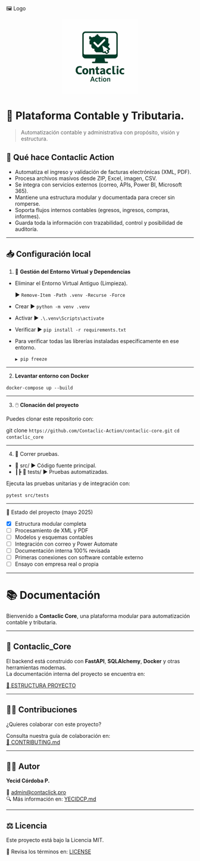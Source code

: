 🖼️ Logo

<p align="center">
  <img src="./assets/logo.png" alt="Contaclic Logo" width="200"/>
</p>

# 🧠  Plataforma Contable y Tributaria.

> Automatización contable y administrativa con propósito, visión y estructura.


## 🚀 Qué hace Contaclic Action

- Automatiza el ingreso y validación de facturas electrónicas (XML, PDF).
- Procesa archivos masivos desde ZIP, Excel, imagen, CSV.
- Se integra con servicios externos (correo, APIs, Power BI, Microsoft 365).
- Mantiene una estructura modular y documentada para crecer sin romperse.
- Soporta flujos internos contables (egresos, ingresos, compras, informes).
- Guarda toda la información con trazabilidad, control y posibilidad de auditoría.

---

## 📥 Configuración local


1. 🧹 **Gestión del Entorno Virtual y Dependencias**
    
   
-  Eliminar el Entorno Virtual Antiguo (Limpieza).

      ▶ `Remove-Item -Path .venv -Recurse -Force`  

- Crear       ▶  `python -m venv .venv`                       
- Activar     ▶  `.\.venv\Scripts\activate`
- Verificar   ▶  `pip install -r requirements.txt` 
                    
- Para verificar todas las librerías instaladas específicamente en ese entorno.
     
      ▶ pip freeze

---

2. **Levantar entorno con Docker**

`docker-compose up --build`
 
---

3. 🖱️ **Clonación del proyecto**

Puedes clonar este repositorio con:

git clone `https://github.com/Contaclic-Action/contaclic-core.git`
`cd contaclic_core`

 ---

4. 🧪 Correr pruebas.

- 📂 src/                     ▶️  Código fuente principal.
- ┃┣ 📂 tests/                ▶️  Pruebas automatizadas.

Ejecuta las pruebas unitarias y de integración con:

 `pytest src/tests`
                            
---


🚧 Estado del proyecto (mayo 2025)

- [x] Estructura modular completa
- [ ] Procesamiento de XML y PDF
- [ ] Modelos y esquemas contables
- [ ] Integración con correo y Power Automate
- [ ] Documentación interna 100% revisada
- [ ] Primeras conexiones con software contable externo
- [ ] Ensayo con empresa real o propia

---

# 📚 Documentación

Bienvenido a **Contaclic Core**, una plataforma modular para automatización contable y tributaria.

---

## 📁 Contaclic_Core

El backend está construido con **FastAPI**, **SQLAlchemy**, **Docker** y otras herramientas modernas.  
La documentación interna del proyecto se encuentra en:

[📁 ESTRUCTURA PROYECTO](./docs/README.md)

---

## 💪🏼 Contribuciones

¿Quieres colaborar con este proyecto?

Consulta nuestra guía de colaboración en:  
[🔧 CONTRIBUTING.md](./CONTRIBUTING.md)

---

## 🧑🏽 Autor

**Yecid Córdoba P.**  

📧 <admin@contaclick.pro>  
🔍 Más información en: [YECIDCP.md](./YECIDCP.md)

---

## ⚖️ Licencia

Este proyecto está bajo la Licencia MIT.  

📄 Revisa los términos en: [LICENSE](./LICENSE)
